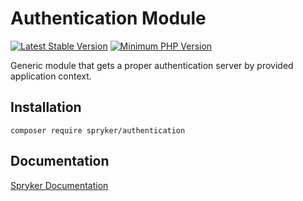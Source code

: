 # Authentication Module
[![Latest Stable Version](https://poser.pugx.org/spryker/authentication/v/stable.svg)](https://packagist.org/packages/spryker/authentication)
[![Minimum PHP Version](https://img.shields.io/badge/php-%3E%3D%208.0-8892BF.svg)](https://php.net/)

Generic module that gets a proper authentication server by provided application context.

## Installation

```
composer require spryker/authentication
```

## Documentation

[Spryker Documentation](https://docs.spryker.com)
